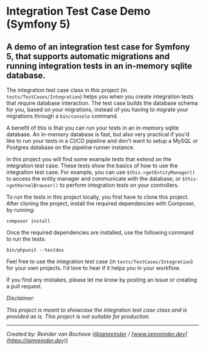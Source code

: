 # Integration Test Case Demo (Symfony 5)

## A demo of an integration test case for Symfony 5, that supports automatic migrations and running integration tests in an in-memory sqlite database.

The integration test case class in this project (in `tests/TestCases/Integration`) helps you when you create integration tests that require database interaction. The test case builds the database schema for you, based on your migrations, instead of you having to migrate your migrations through a `bin/console` command.

A benefit of this is that you can run your tests in an in-memory sqlite database. An in-memory database is fast, but also very practical if you'd like to run your tests in a CI/CD pipeline and don't want to setup a MySQL or Postgres database on the pipeline runner instance.

In this project you will find some example tests that extend on the integration test case. These tests show the basics of how to use the integration test case. For example, you can use `$this->getEntityManager()` to access the entity manager and communicate with the database, or `$this->getKernelBrowser()` to perform integration tests on your controllers.

To run the tests in this project locally, you first have to clone this project. After cloning the project, install the required dependencies with Composer, by running:

```shell
composer install
```

Once the required dependencies are installed, use the following command to run the tests:

```shell
bin/phpunit --testdox
```

Feel free to use the integration test case (in `tests/TestCases/Integration`) for your own projects. I'd love to hear if it helps you in your workflow.

If you find any mistakes, please let me know by posting an issue or creating a pull request.

_Disclaimer:_

_This project is meant to showcase the integration test case class and is provided as is. This project is not suitable for production._

---

_Created by: Reinder van Bochove ([@iamreinder](https://www.github.com/iamreinder) / [www.iamreinder.dev](https://iamreinder.dev))_
